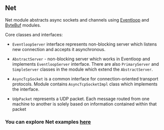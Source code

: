 ## Net

Net module abstracts async sockets and channels using [Eventloop](https://github.com/softindex/datakernel/tree/master/core-eventloop) 
and [ByteBuf](https://github.com/softindex/datakernel/tree/master/core-bytebuf) modules.

Core classes and interfaces: 

* `EventloopServer` interface represents non-blocking server which listens new connection and accepts it asynchronous.

* `AbstractServer` - non-blocking server which works in Eventloop and implements `EventloopServer` interface. There are 
also `PrimaryServer` and `SimpleServer` classes in the module which extend the `AbstractServer`.

* `AsyncTcpSocket` is a common interface for connection-oriented transport protocols. Module contains `AsyncTcpSocketImpl` 
class which implements the interface.

* `UdpPacket` represents a UDP packet. Each message routed from one machine to another is solely based on information 
contained within that packet

### You can explore Net examples [here](https://github.com/softindex/datakernel/tree/master/examples/net)